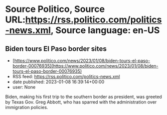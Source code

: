 # Source Politico, Source URL:https://rss.politico.com/politics-news.xml, Source language: en-US

## Biden tours El Paso border sites
 - [https://www.politico.com/news/2023/01/08/biden-tours-el-paso-border-00076935](https://www.politico.com/news/2023/01/08/biden-tours-el-paso-border-00076935)
 - RSS feed: https://rss.politico.com/politics-news.xml
 - date published: 2023-01-08 16:39:14+00:00
 - user: None

Biden, making his first trip to the southern border as president, was greeted by Texas Gov. Greg Abbott, who has sparred with the administration over immigration policies.
